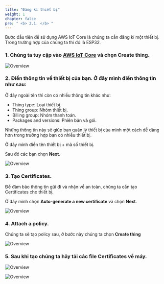 ```yaml
---
title: "Đăng kí thiết bị"
weight: 1
chapter: false
pre: " <b> 2.1. </b> "
---
```


Bước đầu tiên để sử dụng AWS IoT Core là chúng ta cần đăng kí một thiết bị. Trong trường hợp của chúng ta thì đó là ESP32.

### 1. Chúng ta tuy cập vào [AWS IoT Core](https://console.aws.amazon.com/iot/home?region=us-east-1#/dashboard) và chọn **Create thing**.

![Overview](/images/11.png)

### 2. Điền thông tin về thiết bị của bạn. Ở đây mình điền thông tin như sau:

Ở đây ngoài tên thì còn có nhiều thông tin khác như:

- Thing type: Loại thiết bị.
- Thing group: Nhóm thiết bị.
- Billing group: Nhóm thanh toán.
- Packages and versions: Phiên bản và gói.

Những thông tin này sẽ giúp bạn quản lý thiết bị của mình một cách dễ dàng hơn trong trường hợp bạn có nhiều thiết bị.

Ở đây mình điền tên thiết bị + mã số thiết bị.

Sau đó các bạn chọn **Next**.

![Overview](/images/12.png)

### 3. Tạo Certificates.

Để đảm bảo thông tin gửi đi và nhận về an toàn, chúng ta cần tạo Certificates cho thiết bị.

Ở đây mình chọn **Auto-generate a new certificate** và chọn **Next**.

![Overview](/images/13.png)

### 4. Attach a policy.

Chúng ta sẽ tạo policy sau, ở bước này chúng ta chọn **Create thing**

![Overview](/images/14.png)

### 5. Sau khi tạo chúng ta hãy tải các file Certificates về máy.

![Overview](/images/15.png)

![Overview](/images/16.png)



